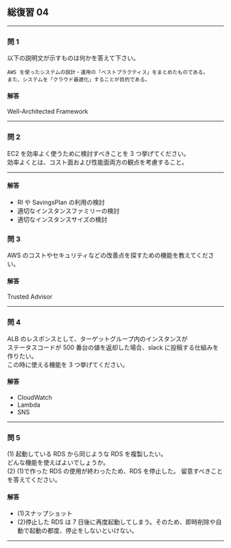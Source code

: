## 総復習 04

---

### 問 1

以下の説明文が示すものは何かを答えて下さい。

```
AWS を使ったシステムの設計・運用の「ベストプラクティス」をまとめたものである。
また、システムを「クラウド最適化」することが目的である。
```

#### 解答

Well-Architected Framework

---

### 問 2

EC2 を効率よく使うために検討すべきことを 3 つ挙げてください。  
効率よくとは、コスト面および性能面両方の観点を考慮すること。

---

#### 解答

-   RI や SavingsPlan の利用の検討
-   適切なインスタンスファミリーの検討
-   適切なインスタンスサイズの検討

### 問 3

AWS のコストやセキュリティなどの改善点を探すための機能を教えてください。

#### 解答

Trusted Advisor

---

### 問 4

ALB のレスポンスとして、ターゲットグループ内のインスタンスが  
ステータスコードが 500 番台の値を返却した場合、slack に投稿する仕組みを作りたい。  
この時に使える機能を 3 つ挙げてください。

#### 解答

-   CloudWatch
-   Lambda
-   SNS

---

### 問 5

(1) 起動している RDS から同じような RDS を複製したい。  
どんな機能を使えばよいでしょうか。  
(2) (1)で作った RDS の使用が終わったため、RDS を停止した。 留意すべきことを答えてください。

#### 解答

-   (1)スナップショット
-   (2)停止した RDS は 7 日後に再度起動してしまう。そのため、即時削除や自動で起動の都度、停止をしないといけない。

---

